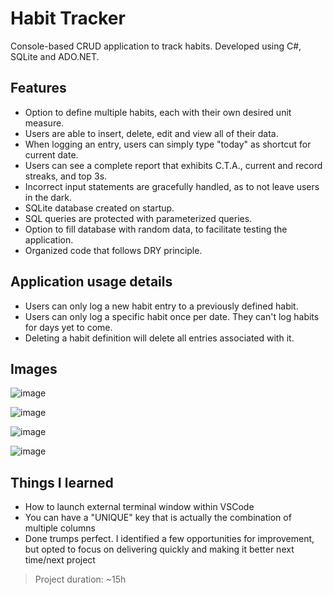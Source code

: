 # Habit Tracker

Console-based CRUD application to track habits. Developed using C#, SQLite and ADO.NET.

## Features

- Option to define multiple habits, each with their own desired unit measure.
- Users are able to insert, delete, edit and view all of their data.
- When logging an entry, users can simply type "today" as shortcut for current date.
- Users can see a complete report that exhibits C.T.A., current and record streaks, and top 3s.
- Incorrect input statements are gracefully handled, as to not leave users in the dark.
- SQLite database created on startup.
- SQL queries are protected with parameterized queries.
- Option to fill database with random data, to facilitate testing the application.
- Organized code that follows DRY principle.

## Application usage details

- Users can only log a new habit entry to a previously defined habit.
- Users can only log a specific habit once per date. They can't log habits for days yet to come.
- Deleting a habit definition will delete all entries associated with it.

## Images

![image](https://github.com/user-attachments/assets/2d4b25b1-5795-4abe-aabf-9c5558027c65)

![image](https://github.com/user-attachments/assets/3ba583e9-720b-4e74-a0ca-450f68c14740)

![image](https://github.com/user-attachments/assets/cd88ff2e-e6fe-4040-9d36-02461b12314e)

![image](https://github.com/user-attachments/assets/a869e52d-9d8c-4bac-a020-55f14d5fdfd7)

## Things I learned

- How to launch external terminal window within VSCode
- You can have a "UNIQUE" key that is actually the combination of multiple columns
- Done trumps perfect. I identified a few opportunities for improvement, but opted to focus on delivering quickly and making it better next time/next project

> Project duration: ~15h
